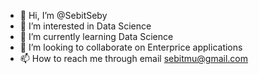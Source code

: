 - 👋 Hi, I’m @SebitSeby
- 👀 I’m interested in Data Science
- 🌱 I’m currently learning Data Science
- 💞️ I’m looking to collaborate on Enterprice applications
- 📫 How to reach me through email sebitmu@gmail.com

<!---
SebitSeby/SebitSeby is a ✨ special ✨ repository because its `README.md` (this file) appears on your GitHub profile.
You can click the Preview link to take a look at your changes.
--->
